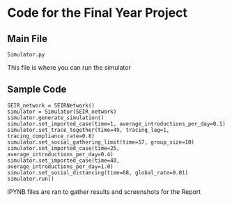 # Code for the Final Year Project

## Main File
```
Simulator.py
```
This file is where you can run the simulator

## Sample Code

```
SEIR_network = SEIRNetwork()
simulator = Simulator(SEIR_network)
simulator.generate_simulation()
simulator.set_imported_case(time=1, average_introductions_per_day=0.1)
simulator.set_trace_together(time=49, tracing_lag=1, tracing_compliance_rate=0.8)
simulator.set_social_gathering_limit(time=57, group_size=10)
simulator.set_imported_case(time=25, average_introductions_per_day=0.4)
simulator.set_imported_case(time=40, average_introductions_per_day=1.0)
simulator.set_social_distancing(time=68, global_rate=0.01)
simulator.run()
```

IPYNB files are ran to gather results and screenshots for the Report 

